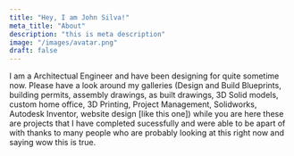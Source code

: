 ```yaml
---
title: "Hey, I am John Silva!"
meta_title: "About"
description: "this is meta description"
image: "/images/avatar.png"
draft: false
---
```


I am a Architectual Engineer and have been designing for quite sometime now. Please have a look around my galleries (Design and Build Blueprints, building permits, assembly drawings, as built drawings, 3D Solid models, custom home office, 3D Printing, Project Management, Solidworks, Autodesk Inventor, website design [like this one]) while you are here these are projects that I have completed sucessfully and were able to be apart of with thanks to many people who are probably looking at this right now and saying wow this is true.
